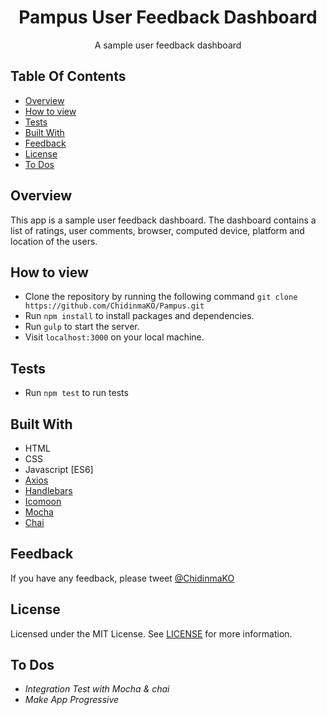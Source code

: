 <div align="center">
    <h1>Pampus User Feedback Dashboard</h1>
    <p>A sample user feedback dashboard</p>
</div>

## Table Of Contents
- [Overview](#overview)
- [How to view](#how-to-view)
- [Tests](#tests)
- [Built With](#built-with)
- [Feedback](#feedback)
- [License](#license)
- [To Dos](#to-dos)


## Overview
This app is a sample user feedback dashboard. The dashboard contains a list of ratings, user comments, browser, computed device, platform and location of the users.

## How to view
- Clone the repository by running the following command
`git clone https://github.com/ChidinmaKO/Pampus.git`
- Run `npm install` to install packages and dependencies.
- Run `gulp` to start the server.
- Visit `localhost:3000` on your local machine.

## Tests
- Run `npm test` to run tests

## Built With
- HTML
- CSS
- Javascript [ES6]
- [Axios](https://github.com/axios/axios)
- [Handlebars](https://handlebarsjs.com/)
- [Icomoon](https://icomoon.io/app)
- [Mocha](https://mochajs.org/)
- [Chai](https://www.chaijs.com/)

## Feedback
If you have any feedback, please tweet [@ChidinmaKO](https://twitter.com/chidinmako)

## License
Licensed under the MIT License. See [LICENSE](https://github.com/ChidinmaKO/Pampus/blob/master/LICENSE) for more information.

## To Dos
* *Integration Test with Mocha & chai*
* *Make App Progressive*